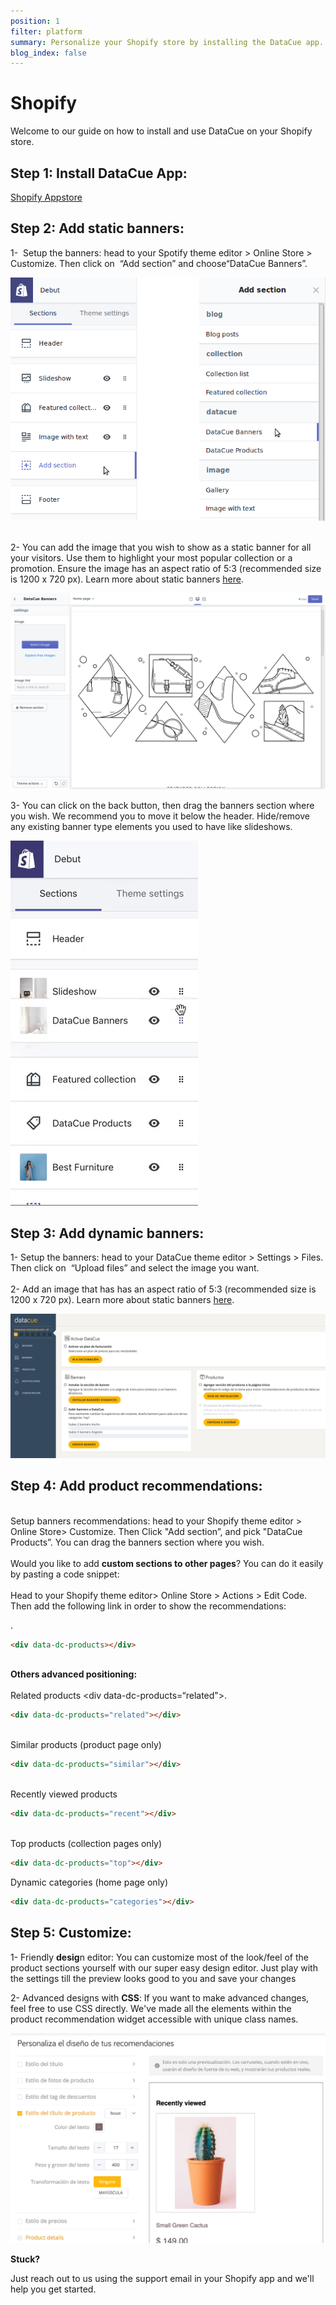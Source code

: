 ```yaml
---
position: 1
filter: platform
summary: Personalize your Shopify store by installing the DataCue app.
blog_index: false
---
```

# Shopify

Welcome to our guide on how to install and use DataCue on your Shopify store.

## Step 1: Install DataCue App:

[Shopify Appstore](https://apps.shopify.com/datacue) 

## Step 2: Add static banners:

1-  Setup the banners: head to your Spotify theme editor > Online Store > Customize. Then click on  “Add section” and choose“DataCue Banners”.

![Install banners and products](/media/step2.png)

\
2- You can add the image that you wish to show as a static banner for all your visitors. Use them to highlight your most popular collection or a promotion. Ensure the image has an aspect ratio of 5:3 (recommended size is 1200 x 720 px). Learn more about static banners [here](https://help.datacue.co/es/guide/banners.html). 

![](/media/2-1.png)

3- You can click on the back button, then drag the banners section where you wish. We recommend you to move it below the header. Hide/remove any existing banner type elements you used to have like slideshows.

![](/media/3.gif)

## Step 3: **Add dynamic banners**:

1- Setup the banners: head to your DataCue theme editor > Settings > Files. Then click on  “Upload files” and select the image you want.\
\
2- Add an image that has has an aspect ratio of 5:3 (recommended size is 1200 x 720 px). Learn more about static banners [here](https://help.datacue.co/es/guide/banners.html). 

![Drag sections](/media/4-1.png)

## Step 4: **Add product recommendations**:

\
Setup  banners recommendations: head to your Shopify theme editor > Online Store> Customize. Then Click "Add section”, and pick "DataCue Products”. You can drag the banners section where you wish.\
\
Would you like to add **custom sections to other pages**? You can do it easily by pasting a code snippet:\
\
Head to your Shopify theme editor> Online Store > Actions > Edit Code. Then add the following link in order to show the recommendations: <div data-dc-products></div>. 

```html
<div data-dc-products></div>
```

\
**Others advanced positioning:** \
\
Related products <div data-dc-products=“related"></div>.

```html
<div data-dc-products="related"></div>
```

\
Similar products (product page only) <div data-dc-products="similar"></div>

```html
<div data-dc-products="similar"></div>
```

\
Recently viewed products <div data-dc-products="recent"></div>

```html
<div data-dc-products="recent"></div>
```

\
Top products (collection pages only) <div data-dc-products="top"></div>

```html
<div data-dc-products="top"></div>
```

Dynamic categories (home page only) <div data-dc-products="categories"></div>

```html
<div data-dc-products="categories"></div>
```

## Step 5: Customize: 

1- Friendly **desig**n editor: You can customize most of the look/feel of the product sections yourself with our super easy design editor. Just play with the settings till the preview looks good to you and save your changes

2-  Advanced designs with **CSS**: If you want to make advanced changes, feel free to use CSS directly. We've made all the elements within the product recommendation widget accessible with unique class names.

![Insert Banner code](/media/6.png)

**Stuck?**

Just reach out to us using the support email in your Shopify app and we'll help you get started.